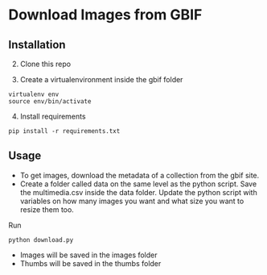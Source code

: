 # Download Images from GBIF

## Installation

2. Clone this repo

3. Create a virtualenvironment inside the gbif folder

```
virtualenv env
source env/bin/activate
```

4. Install requirements

```
pip install -r requirements.txt
```

## Usage

* To get images, download the metadata of a collection from the gbif site.
* Create a folder called data on the same level as the python script. Save the multimedia.csv inside the data folder.  Update the python script with variables on how many images you want and what size you want to resize them too.

Run

```
python download.py
```

* Images will be saved in the images folder
* Thumbs will be saved in the thumbs folder

